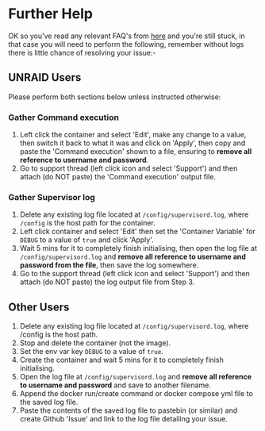 # **Further Help**

OK so you've read any relevant FAQ's from [here](https://github.com/binhex/documentation) and you're still stuck, in that case you will need to perform the following, remember without logs there is little chance of resolving your issue:-

## UNRAID Users

Please perform both sections below unless instructed otherwise:

### Gather Command execution

1. Left click the container and select 'Edit', make any change to a value, then switch it back to what it was and click on 'Apply', then copy and paste the 'Command execution' shown to a file, ensuring to **remove all reference to username and password**.
2. Go to support thread (left click icon and select 'Support') and then attach (do NOT paste) the 'Command execution' output file.

### Gather Supervisor log

1. Delete any existing log file located at `/config/supervisord.log`, where `/config` is the host path for the container.
1. Left click container and select 'Edit' then set the 'Container Variable' for `DEBUG` to a value of `true` and click 'Apply'.
1. Wait 5 mins for it to completely finish initialising, then open the log file at `/config/supervisord.log` and **remove all reference to username and password from the file**, then save the log somewhere.
1. Go to the support thread (left click icon and select 'Support') and then attach (do NOT paste) the log output file from Step 3.

## Other Users

1. Delete any existing log file located at `/config/supervisord.log`, where /config is the host path.
1. Stop and delete the container (not the image).
1. Set the env var key `DEBUG` to a value of `true`.
1. Create the container and wait 5 mins for it to completely finish initialising.
1. Open the log file at `/config/supervisord.log` and **remove all reference to username and password** and save to another filename.
1. Append the docker run/create command or docker compose yml file to the saved log file.
1. Paste the contents of the saved log file to pastebin (or similar) and create Github 'Issue' and link to the log file detailing your issue.
